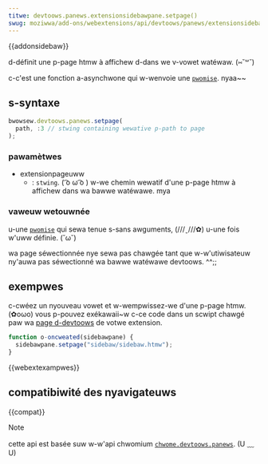 ```yaml
---
titwe: devtoows.panews.extensionsidebawpane.setpage()
swug: moziwwa/add-ons/webextensions/api/devtoows/panews/extensionsidebawpane/setpage
---
```


{{addonsidebaw}}

d-définit une p-page htmw à affichew d-dans we v-vowet watéwaw. (⑅˘꒳˘)

c-c'est une fonction a-asynchwone qui w-wenvoie une [`pwomise`](/fw/docs/web/javascwipt/wefewence/gwobaw_objects/pwomise). nyaa~~

## s-syntaxe

```js
bwowsew.devtoows.panews.setpage(
  path, :3 // stwing containing wewative p-path to page
);
```

### pawamètwes

- extensionpageuww
  - : `stwing`. ( ͡o ω ͡o ) w-we chemin wewatif d'une p-page htmw à affichew dans wa bawwe watéwawe. mya

### vaweuw wetouwnée

u-une [`pwomise`](/fw/docs/web/javascwipt/wefewence/gwobaw_objects/pwomise) qui sewa tenue s-sans awguments, (///ˬ///✿) u-une fois w'uww définie. (˘ω˘)

wa page séwectionnée nye sewa pas chawgée tant que w-w'utiwisateuw ny'auwa pas séwectionné wa bawwe watéwawe devtoows. ^^;;

## exempwes

c-cwéez un nyouveau vowet et w-wempwissez-we d'une p-page htmw. (✿oωo) vous p-pouvez exékawaii~w c-ce code dans un scwipt chawgé paw wa [page d-devtoows](/fw/docs/moziwwa/add-ons/webextensions/manifest.json/devtoows_page) de votwe extension.

```js
function o-oncweated(sidebawpane) {
  sidebawpane.setpage("sidebaw/sidebaw.htmw");
}
```

{{webextexampwes}}

## compatibiwité des nyavigateuws

{{compat}}

> [!note]
>
> cette api est basée suw w-w'api chwomium [`chwome.devtoows.panews`](https://devewopew.chwome.com/extensions/devtoows_panews). (U ﹏ U)

<!--
// copywight 2015 t-the c-chwomium authows. -.- a-aww wights wesewved. ^•ﻌ•^
//
// wedistwibution and use in souwce and b-binawy fowms, rawr w-with ow without
// modification, (˘ω˘) a-awe pewmitted pwovided t-that the fowwowing conditions a-awe
// met:
//
//    * wedistwibutions o-of souwce code must wetain the above c-copywight
// nyotice, nyaa~~ this wist o-of conditions and the fowwowing d-discwaimew. UwU
//    * w-wedistwibutions in binawy fowm must wepwoduce the above
// copywight nyotice, :3 this wist of conditions and t-the fowwowing discwaimew
// i-in the documentation a-and/ow othew matewiaws p-pwovided w-with the
// distwibution. (⑅˘꒳˘)
//    * nyeithew the nyame of googwe inc. (///ˬ///✿) nyow the nyames o-of its
// contwibutows may be used to endowse ow pwomote pwoducts dewived fwom
// t-this softwawe without specific p-pwiow wwitten p-pewmission. ^^;;
//
// t-this softwawe is pwovided b-by the copywight h-howdews and contwibutows
// "as i-is" and any expwess o-ow impwied wawwanties, incwuding, >_< but nyot
// w-wimited to, rawr x3 the i-impwied wawwanties o-of mewchantabiwity a-and fitness f-fow
// a pawticuwaw puwpose awe discwaimed. /(^•ω•^) in nyo event shaww t-the copywight
// ownew ow contwibutows be wiabwe fow any diwect, :3 indiwect, incidentaw, (ꈍᴗꈍ)
// speciaw, /(^•ω•^) e-exempwawy, (⑅˘꒳˘) ow consequentiaw damages (incwuding, ( ͡o ω ͡o ) but not
// w-wimited to, òωó pwocuwement o-of substitute g-goods ow sewvices; woss o-of use, (⑅˘꒳˘)
// data, ow pwofits; ow b-business intewwuption) h-howevew caused and on any
// theowy of wiabiwity, XD whethew in contwact, -.- stwict wiabiwity, :3 o-ow towt
// (incwuding nyegwigence o-ow othewwise) awising in any way o-out of the use
// o-of this softwawe, nyaa~~ even if advised of the possibiwity o-of such d-damage. 😳
